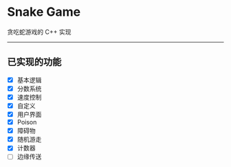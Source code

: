 # Snake Game

贪吃蛇游戏的 C++ 实现

---

## 已实现的功能

- [x] 基本逻辑
- [x] 分数系统
- [x] 速度控制
- [x] 自定义
- [x] 用户界面
- [x] Poison
- [x] 障碍物
- [x] 随机游走
- [x] 计数器
- [ ] 边缘传送
